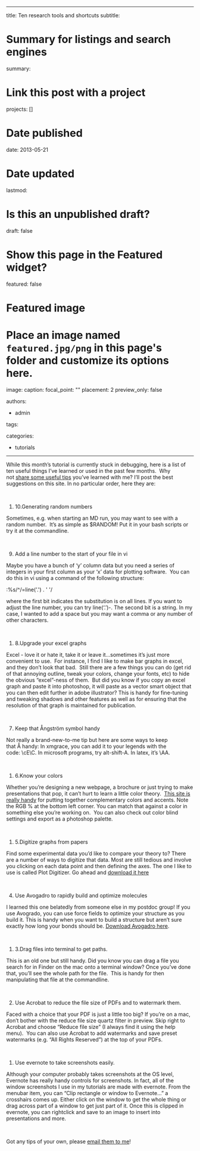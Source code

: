 
---
title: Ten research tools and shortcuts
subtitle: 

# Summary for listings and search engines
summary: 

# Link this post with a project
projects: []

# Date published
date: 2013-05-21

# Date updated
lastmod: 

# Is this an unpublished draft?
draft: false

# Show this page in the Featured widget?
featured: false

# Featured image
# Place an image named `featured.jpg/png` in this page's folder and customize its options here.
image:
  caption: 
  focal_point: ""
  placement: 2
  preview_only: false

authors:
- admin

tags:

categories:
- tutorials

---
While this month’s tutorial is currently stuck in debugging, here is a list of ten useful things I’ve learned or used in the past few months.  Why not [share some useful tips](mailto:hjkulik@mit.edu?subject=My%20top%20tip "mailto:hjkulik@mit.edu?subject=My top tip") you’ve learned with me? I’ll post the best suggestions on this site. In no particular order, here they are:


 


1. 10.Generating random numbers

Sometimes, e.g. when starting an MD run, you may want to see with a random number.  It’s as simple as $RANDOM! Put it in your bash scripts or try it at the commandline.


 


9. Add a line number to the start of your file in vi


Maybe you have a bunch of ‘y’ column data but you need a series of integers in your first column as your ‘x’ data for plotting software.  You can do this in vi using a command of the following structure:


:%s/^/\=line('.') . ' '/


where the first bit indicates the substitution is on all lines. If you want to adjust the line number, you can try line(‘.’)-<offset>. The second bit is a string. In my case, I wanted to add a space but you may want a comma or any number of other characters.


 


1. 8.Upgrade your excel graphs

Excel - love it or hate it, take it or leave it...sometimes it’s just more convenient to use.  For instance, I find I like to make bar graphs in excel, and they don’t look that bad.  Still there are a few things you can do (get rid of that annoying outline, tweak your colors, change your fonts, etc) to hide the obvious “excel”-ness of them.  But did you know if you copy an excel graph and paste it into photoshop, it will paste as a vector smart object that you can then edit further in adobe illustrator? This is handy for fine-tuning and tweaking shadows and other features as well as for ensuring that the resolution of that graph is maintained for publication.


 


7. Keep that Ångström symbol handy


Not really a brand-new-to-me tip but here are some ways to keep that Å handy: In xmgrace, you can add it to your legends with the code: \cE\C. In microsoft programs, try alt-shift-A. In latex, it’s \AA.


 


1. 6.Know your colors

Whether you’re designing a new webpage, a brochure or just trying to make presentations that pop, it can’t hurt to learn a little color theory.  [This site is really handy](http://colorschemedesigner.com/ "http://colorschemedesigner.com/") for putting together complementary colors and accents. Note the RGB % at the bottom left corner. You can match that against a color in something else you’re working on.  You can also check out color blind settings and export as a photoshop palette.


 


1. 5.Digitize graphs from papers

Find some experimental data you’d like to compare your theory to? There are a number of ways to digitize that data. Most are still tedious and involve you clicking on each data point and then defining the axes. The one I like to use is called Plot Digitizer. Go ahead and [download it here](http://plotdigitizer.sourceforge.net/ "http://plotdigitizer.sourceforge.net/")


 


4. Use Avogadro to rapidly build and optimize molecules


I learned this one belatedly from someone else in my postdoc group! If you use Avogrado, you can use force fields to optimize your structure as you build it. This is handy when you want to build a structure but aren’t sure exactly how long your bonds should be. [Download Avogadro here](http://avogadro.openmolecules.net/wiki/Main_Page "http://avogadro.openmolecules.net/wiki/Main_Page").


 


1. 3.Drag files into terminal to get paths.

This is an old one but still handy. Did you know you can drag a file you search for in Finder on the mac onto a terminal window? Once you’ve done that, you’ll see the whole path for the file.  This is handy for then manipulating that file at the commandline.


 


2. Use Acrobat to reduce the file size of PDFs and to watermark them.


Faced with a choice that your PDF is just a little too big? If you’re on a mac, don’t bother with the reduce file size quartz filter in preview. Skip right to Acrobat and choose “Reduce file size” (I always find it using the help menu).  You can also use Acrobat to add watermarks and save preset watermarks (e.g. “All Rights Reserved”) at the top of your PDFs.


 


1. Use evernote to take screenshots easily.


Although your computer probably takes screenshots at the OS level, Evernote has really handy controls for screenshots. In fact, all of the window screenshots I use in my tutorials are made with evernote. From the menubar item, you can “Clip rectangle or window to Evernote...” a crosshairs comes up. Either click on the window to get the whole thing or drag across part of a window to get just part of it. Once this is clipped in evernote, you can rightclick and save to an image to insert into presentations and more.  


 


Got any tips of your own, please [email them to me](mailto:hjkulik@mit.edu?subject=More%20tips%20and%20tricks%20suggestion "mailto:hjkulik@mit.edu?subject=More tips and tricks suggestion")!


